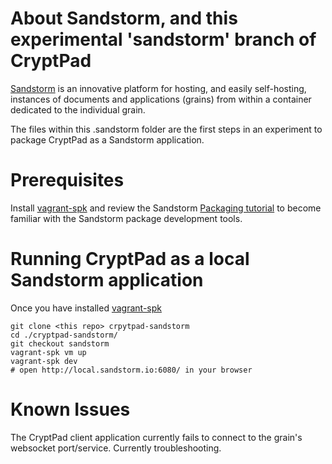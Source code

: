 # About Sandstorm, and this experimental 'sandstorm' branch of CryptPad

[Sandstorm](https://sandstorm.io/) is an innovative platform for hosting, and easily self-hosting, instances of documents and applications (grains) from within a container dedicated to the individual grain.

The files within this .sandstorm folder are the first steps in an experiment to package CryptPad as a Sandstorm application.


# Prerequisites

Install [vagrant-spk](https://docs.sandstorm.io/en/latest/vagrant-spk/installation/) and review the Sandstorm [Packaging tutorial](https://docs.sandstorm.io/en/latest/vagrant-spk/packaging-tutorial/) to become familiar with the Sandstorm package development tools.


# Running CryptPad as a local Sandstorm application

Once you have installed [vagrant-spk](https://docs.sandstorm.io/en/latest/vagrant-spk/installation/)

```
git clone <this repo> crpytpad-sandstorm
cd ./cryptpad-sandstorm/
git checkout sandstorm
vagrant-spk vm up
vagrant-spk dev
# open http://local.sandstorm.io:6080/ in your browser
```

# Known Issues

The CryptPad client application currently fails to connect to the grain's websocket port/service. Currently troubleshooting.

